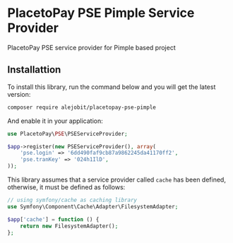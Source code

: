 # PlacetoPay PSE Pimple Service Provider

PlacetoPay PSE service provider for Pimple based project

## Installattion

To install this library, run the command below and you will get the latest version:

```bash
composer require alejobit/placetopay-pse-pimple
```

And enable it in your application:

```php
use PlacetoPay\PSE\PSEServiceProvider;

$app->register(new PSEServiceProvider(), array(
    'pse.login' => '6dd490faf9cb87a9862245da41170ff2',
    'pse.tranKey' => '024h1IlD',
));
```

This library assumes that a service provider called ``cache`` has been defined, otherwise, it must be defined as follows:

```php
// using symfony/cache as caching library
use Symfony\Component\Cache\Adapter\FilesystemAdapter;

$app['cache'] = function () {
    return new FilesystemAdapter();
};
```
